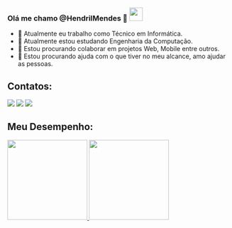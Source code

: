 ### Olá me chamo @HendrilMendes 👋 <img src="https://raw.githubusercontent.com/iampavangandhi/iampavangandhi/master/gifs/Hi.gif" width="30px" height="30px"></h2>
- 🔭 Atualmente eu trabalho como Técnico em Informática.
- 🌱 Atualmente estou estudando Engenharia da Computação.
- 👯 Estou procurando colaborar em projetos Web, Mobile entre outros.
- 🤔 Estou procurando ajuda com o que tiver no meu alcance, amo ajudar as pessoas.


## Contatos:
<div>
<a href="https://instagram.com/hendril_mendes" target="_blank"><img src="https://img.shields.io/badge/-Instagram-%23E4405F?style=for-the-badge&logo=instagram&logoColor=white" target="_blank"></a>
<a href = "mailto:hendrilmendes2015@gmail.com"><img src="https://img.shields.io/badge/Gmail-D14836?style=for-the-badge&logo=gmail&logoColor=white" target="_blank"></a>
<a href="https://www.linkedin.com/in/hendril-mendes" target="_blank"><img src="https://img.shields.io/badge/-LinkedIn-%230077B5?style=for-the-badge&logo=linkedin&logoColor=white" target="_blank"></a>   
</div>

## Meu Desempenho:
<div>
<a href="https://github.com/hendrilmendes">
<img height="180em" src="https://github-readme-stats.vercel.app/api/top-langs/?username=hendrilmendes&layout=compact&langs_count=7&theme=dracula"/>
<img height="180em" src="https://github-readme-stats.vercel.app/api?username=hendrilmendes&show_icons=true&theme=dracula&include_all_commits=true&count_private=true"/>
</div>
